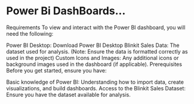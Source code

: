 # Power Bi DashBoards...
Requirements
To view and interact with the Power BI dashboard, you will need the following:

Power BI Desktop: Download Power BI Desktop
Blinkit Sales Data: The dataset used for analysis. (Note: Ensure the data is formatted correctly as used in the project)
Custom Icons and Images: Any additional icons or background images used in the dashboard (if applicable).
Prerequisites
Before you get started, ensure you have:

Basic knowledge of Power BI: Understanding how to import data, create visualizations, and build dashboards.
Access to the Blinkit Sales Dataset: Ensure you have the dataset available for analysis.
